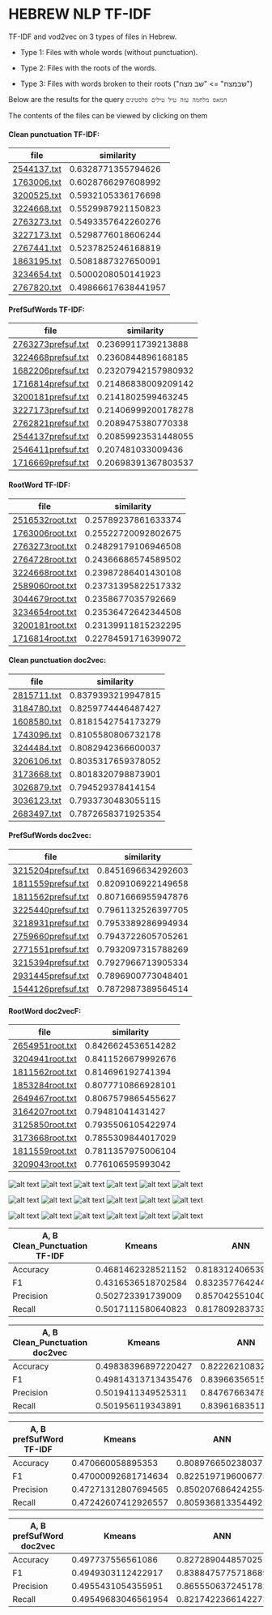 # HEBREW NLP TF-IDF

TF-IDF and vod2vec on 3 types of files in Hebrew.

* Type 1: Files with whole words (without punctuation).

* Type 2: Files with the roots of the words.

* Type 3: Files with words broken to their roots ("שבמצח" => "שב מצח")

Below are the results for the query
`חמאס מלחמה עזה טיל טילים פלסטינים`

The contents of the files can be viewed by clicking on them

#### Clean punctuation TF-IDF:

| file | similarity |
| ------------- | ------------- |
| [2544137.txt](docs/Clean_Punctuation/2544137.txt)|0.6328771355794626|
| [1763006.txt](docs/Clean_Punctuation/1763006.txt)|0.6028766297608992|
| [3200525.txt](docs/Clean_Punctuation/3200525.txt)|0.5932105336176698|
| [3224668.txt](docs/Clean_Punctuation/3224668.txt)|0.5529987921150823|
| [2763273.txt](docs/Clean_Punctuation/2763273.txt)|0.5493357642260276|
| [3227173.txt](docs/Clean_Punctuation/3227173.txt)|0.5298776018606244|
| [2767441.txt](docs/Clean_Punctuation/2767441.txt)|0.5237825246168819|
| [1863195.txt](docs/Clean_Punctuation/1863195.txt)|0.5081887327650091|
| [3234654.txt](docs/Clean_Punctuation/3234654.txt)|0.5000208050141923|
| [2767820.txt](docs/Clean_Punctuation/2767820.txt)|0.49866617638441957|

#### PrefSufWords TF-IDF:

| file | similarity |
| ------------- | ------------- |
| [2763273prefsuf.txt](docs/Clean_Punctuation/2763273.txt)|0.2369911739213888|
| [3224668prefsuf.txt](docs/Clean_Punctuation/3224668.txt)|0.2360844896168185|
| [1682206prefsuf.txt](docs/Clean_Punctuation/1682206.txt)|0.23207942157980932|
| [1716814prefsuf.txt](docs/Clean_Punctuation/1716814.txt)|0.21486838009209142|
| [3200181prefsuf.txt](docs/Clean_Punctuation/3200181.txt)|0.2141802599463245|
| [3227173prefsuf.txt](docs/Clean_Punctuation/3227173.txt)|0.21406999200178278|
| [2762821prefsuf.txt](docs/Clean_Punctuation/2762821.txt)|0.2089475380770338|
| [2544137prefsuf.txt](docs/Clean_Punctuation/2544137.txt)|0.20859923531448055|
| [2546411prefsuf.txt](docs/Clean_Punctuation/2546411.txt)|0.207481033009436|
| [1716669prefsuf.txt](docs/Clean_Punctuation/1716669.txt)|0.20698391367803537|


#### RootWord TF-IDF:

| file | similarity |
| ------------- | ------------- |
| [2516532root.txt](docs/Clean_Punctuation/2516532.txt)|0.25789237861633374|
| [1763006root.txt](docs/Clean_Punctuation/1763006.txt)|0.25522720092802675|
| [2763273root.txt](docs/Clean_Punctuation/2763273.txt)|0.24829179106946508|
| [2764728root.txt](docs/Clean_Punctuation/2764728.txt)|0.24366686574589502|
| [3224668root.txt](docs/Clean_Punctuation/3224668.txt)|0.23987286401430108|
| [2589060root.txt](docs/Clean_Punctuation/2589060.txt)|0.23731395822517332|
| [3044679root.txt](docs/Clean_Punctuation/3044679.txt)|0.2358677035792669|
| [3234654root.txt](docs/Clean_Punctuation/3234654.txt)|0.23536472642344508|
| [3200181root.txt](docs/Clean_Punctuation/3200181.txt)|0.23139911815232295|
| [1716814root.txt](docs/Clean_Punctuation/1716814.txt)|0.22784591716399072|
#### Clean punctuation doc2vec:

| file | similarity |
| ------------- | ------------- |
| [2815711.txt](docs/Clean_Punctuation/2815711.txt)|0.8379393219947815|
| [3184780.txt](docs/Clean_Punctuation/3184780.txt)|0.8259774446487427|
| [1608580.txt](docs/Clean_Punctuation/1608580.txt)|0.8181542754173279|
| [1743096.txt](docs/Clean_Punctuation/1743096.txt)|0.8105580806732178|
| [3244484.txt](docs/Clean_Punctuation/3244484.txt)|0.8082942366600037|
| [3206106.txt](docs/Clean_Punctuation/3206106.txt)|0.8035317659378052|
| [3173668.txt](docs/Clean_Punctuation/3173668.txt)|0.8018320798873901|
| [3026879.txt](docs/Clean_Punctuation/3026879.txt)|0.794529378414154|
| [3036123.txt](docs/Clean_Punctuation/3036123.txt)|0.7933730483055115|
| [2683497.txt](docs/Clean_Punctuation/2683497.txt)|0.7872658371925354|

#### PrefSufWords doc2vec:

| file | similarity |
| ------------- | ------------- |
| [3215204prefsuf.txt](docs/Clean_Punctuation/3215204.txt)|0.8451696634292603|
| [1811559prefsuf.txt](docs/Clean_Punctuation/1811559.txt)|0.8209106922149658|
| [1811562prefsuf.txt](docs/Clean_Punctuation/1811562.txt)|0.8071666955947876|
| [3225440prefsuf.txt](docs/Clean_Punctuation/3225440.txt)|0.7961132526397705|
| [3218931prefsuf.txt](docs/Clean_Punctuation/3218931.txt)|0.7953389286994934|
| [2759660prefsuf.txt](docs/Clean_Punctuation/2759660.txt)|0.7943722605705261|
| [2771551prefsuf.txt](docs/Clean_Punctuation/2771551.txt)|0.7932097315788269|
| [3215394prefsuf.txt](docs/Clean_Punctuation/3215394.txt)|0.7927966713905334|
| [2931445prefsuf.txt](docs/Clean_Punctuation/2931445.txt)|0.7896900773048401|
| [1544126prefsuf.txt](docs/Clean_Punctuation/1544126.txt)|0.7872987389564514|

#### RootWord doc2vecF:

| file | similarity |
| ------------- | ------------- |
| [2654951root.txt](docs/Clean_Punctuation/2654951.txt)|0.8426624536514282|
| [3204941root.txt](docs/Clean_Punctuation/3204941.txt)|0.8411526679992676|
| [1811562root.txt](docs/Clean_Punctuation/1811562.txt)|0.814696192741394|
| [1853284root.txt](docs/Clean_Punctuation/1853284.txt)|0.8077710866928101|
| [2649467root.txt](docs/Clean_Punctuation/2649467.txt)|0.8067579865455627|
| [3164207root.txt](docs/Clean_Punctuation/3164207.txt)|0.79481041431427|
| [3125850root.txt](docs/Clean_Punctuation/3125850.txt)|0.7935506105422974|
| [3173668root.txt](docs/Clean_Punctuation/3173668.txt)|0.7855309844017029|
| [1811559root.txt](docs/Clean_Punctuation/1811559.txt)|0.7811357975006104|
| [3209043root.txt](docs/Clean_Punctuation/3209043.txt)|0.776106595993042|



![alt text](plots/A,%20B%20Clean_Punctuation%20TF-IDF.png)
![alt text](plots/A,%20B%20Clean_Punctuation%20doc2vec.png)
![alt text](plots/A,%20B%20prefSufWord%20TF-IDF.png)
![alt text](plots/A,%20B%20prefSufWord%20doc2vec.png)
![alt text](plots/A,%20B%20rootWord%20TF-IDF.png)
![alt text](plots/A,%20B%20rootWord%20doc2vec.png)

![alt text](plots/A,%20C%20Clean_Punctuation%20TF-IDF.png)
![alt text](plots/A,%20C%20Clean_Punctuation%20doc2vec.png)
![alt text](plots/A,%20C%20prefSufWord%20TF-IDF.png)
![alt text](plots/A,%20C%20prefSufWord%20doc2vec.png)
![alt text](plots/A,%20C%20rootWord%20TF-IDF.png)
![alt text](plots/A,%20C%20rootWord%20doc2vec.png)

![alt text](plots/C,%20B%20Clean_Punctuation%20TF-IDF.png)
![alt text](plots/C,%20B%20Clean_Punctuation%20doc2vec.png)
![alt text](plots/C,%20B%20prefSufWord%20TF-IDF.png)
![alt text](plots/C,%20B%20prefSufWord%20doc2vec.png)
![alt text](plots/C,%20B%20rootWord%20TF-IDF.png)
![alt text](plots/C,%20B%20rootWord%20doc2vec.png)

| A, B Clean_Punctuation TF-IDF | Kmeans | ANN | 
| ------------- | ------------- | ------------- |
Accuracy | 0.4681462328521152 | 0.818312406539917 |
F1 | 0.4316536518702584 | 0.8323577642440796 |
Precision | 0.502723391739009 | 0.8570425510406494 |
Recall | 0.5017111580640823 | 0.8178092837333679 |

| A, B Clean_Punctuation doc2vec | Kmeans | ANN | 
| ------------- | ------------- | ------------- |
Accuracy | 0.49838396897220427 | 0.8222621083259583 |
F1 | 0.49814313713435476 | 0.839663565158844 |
Precision | 0.5019411349525311 | 0.8476766347885132 |
Recall | 0.501956119343891 | 0.8396168351173401 |

| A, B prefSufWord  TF-IDF | Kmeans | ANN | 
| ------------- | ------------- | ------------- |
Accuracy | 0.470660058895353 | 0.8089766502380371  |
F1 | 0.47000092681714634 | 0.8225197196006775  |
Precision | 0.47271312807694565 | 0.8502076864242554  |
Recall | 0.47242607412926557 | 0.8059368133544922  |

| A, B prefSufWord  doc2vec | Kmeans | ANN | 
| ------------- | ------------- | ------------- |
Accuracy | 0.497737556561086 | 0.8272890448570251 |
F1 | 0.4949303112422917 | 0.8388475775718689 |
Precision | 0.4955431054355951 | 0.8655506372451782 |
Recall | 0.49549683046561954 | 0.8217422366142273 |
